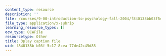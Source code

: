 ```yaml
---
content_type: resource
description: ''
file: /courses/9-00-introduction-to-psychology-fall-2004/f840138bb03f5c178cea77de42c45d88_10500.vtt
file_type: application/x-subrip
learning_resource_types: []
ocw_type: OCWFile
resourcetype: Other
title: 3play caption file
uid: f840138b-b03f-5c17-8cea-77de42c45d88
---
```

